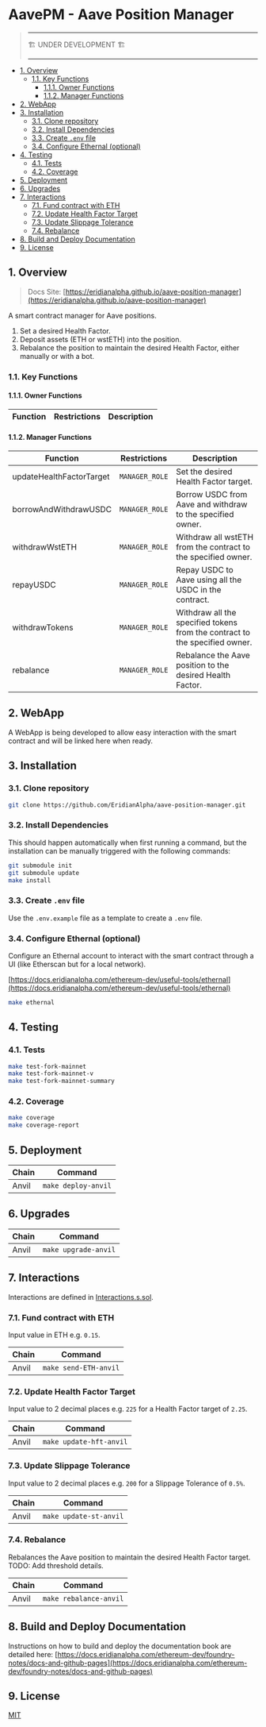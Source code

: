 # AavePM - Aave Position Manager

> ---
>
> 🏗️ UNDER DEVELOPMENT 🏗️
>
> ---

- [1. Overview](#1-overview)
  - [1.1. Key Functions](#11-key-functions)
    - [1.1.1. Owner Functions](#111-owner-functions)
    - [1.1.2. Manager Functions](#112-manager-functions)
- [2. WebApp](#2-webapp)
- [3. Installation](#3-installation)
  - [3.1. Clone repository](#31-clone-repository)
  - [3.2. Install Dependencies](#32-install-dependencies)
  - [3.3. Create `.env` file](#33-create-env-file)
  - [3.4. Configure Ethernal (optional)](#34-configure-ethernal-optional)
- [4. Testing](#4-testing)
  - [4.1. Tests](#41-tests)
  - [4.2. Coverage](#42-coverage)
- [5. Deployment](#5-deployment)
- [6. Upgrades](#6-upgrades)
- [7. Interactions](#7-interactions)
  - [7.1. Fund contract with ETH](#71-fund-contract-with-eth)
  - [7.2. Update Health Factor Target](#72-update-health-factor-target)
  - [7.3. Update Slippage Tolerance](#73-update-slippage-tolerance)
  - [7.4. Rebalance](#74-rebalance)
- [8. Build and Deploy Documentation](#8-build-and-deploy-documentation)
- [9. License](#9-license)

## 1. Overview

> Docs Site: [https://eridianalpha.github.io/aave-position-manager](https://eridianalpha.github.io/aave-position-manager)

A smart contract manager for Aave positions.

1. Set a desired Health Factor.
2. Deposit assets (ETH or wstETH) into the position.
3. Rebalance the position to maintain the desired Health Factor, either manually or with a bot.

### 1.1. Key Functions

#### 1.1.1. Owner Functions

| Function | Restrictions | Description |
| -------- | ------------ | ----------- |

#### 1.1.2. Manager Functions

| Function                 | Restrictions   | Description                                                                 |
| ------------------------ | -------------- | --------------------------------------------------------------------------- |
| updateHealthFactorTarget | `MANAGER_ROLE` | Set the desired Health Factor target.                                       |
| borrowAndWithdrawUSDC    | `MANAGER_ROLE` | Borrow USDC from Aave and withdraw to the specified owner.                  |
| withdrawWstETH           | `MANAGER_ROLE` | Withdraw all wstETH from the contract to the specified owner.               |
| repayUSDC                | `MANAGER_ROLE` | Repay USDC to Aave using all the USDC in the contract.                      |
| withdrawTokens           | `MANAGER_ROLE` | Withdraw all the specified tokens from the contract to the specified owner. |
| rebalance                | `MANAGER_ROLE` | Rebalance the Aave position to the desired Health Factor.                   |

## 2. WebApp

A WebApp is being developed to allow easy interaction with the smart contract and will be linked here when ready.

## 3. Installation

### 3.1. Clone repository

```bash
git clone https://github.com/EridianAlpha/aave-position-manager.git
```

### 3.2. Install Dependencies

This should happen automatically when first running a command, but the installation can be manually triggered with the following commands:

```bash
git submodule init
git submodule update
make install
```

### 3.3. Create `.env` file

Use the `.env.example` file as a template to create a `.env` file.

### 3.4. Configure Ethernal (optional)

Configure an Ethernal account to interact with the smart contract through a UI (like Etherscan but for a local network).

[https://docs.eridianalpha.com/ethereum-dev/useful-tools/ethernal](https://docs.eridianalpha.com/ethereum-dev/useful-tools/ethernal)

```bash
make ethernal
```

## 4. Testing

### 4.1. Tests

```bash
make test-fork-mainnet
make test-fork-mainnet-v
make test-fork-mainnet-summary
```

### 4.2. Coverage

```bash
make coverage
make coverage-report
```

## 5. Deployment

| Chain | Command             |
| ----- | ------------------- |
| Anvil | `make deploy-anvil` |

## 6. Upgrades

| Chain | Command              |
| ----- | -------------------- |
| Anvil | `make upgrade-anvil` |

## 7. Interactions

Interactions are defined in [Interactions.s.sol](./script/Interactions.s.sol).

### 7.1. Fund contract with ETH

Input value in ETH e.g. `0.15`.

| Chain | Command               |
| ----- | --------------------- |
| Anvil | `make send-ETH-anvil` |

### 7.2. Update Health Factor Target

Input value to 2 decimal places e.g. `225` for a Health Factor target of `2.25`.

| Chain | Command                 |
| ----- | ----------------------- |
| Anvil | `make update-hft-anvil` |

### 7.3. Update Slippage Tolerance

Input value to 2 decimal places e.g. `200` for a Slippage Tolerance of `0.5%`.

| Chain | Command                |
| ----- | ---------------------- |
| Anvil | `make update-st-anvil` |

### 7.4. Rebalance

Rebalances the Aave position to maintain the desired Health Factor target.
TODO: Add threshold details.

| Chain | Command                |
| ----- | ---------------------- |
| Anvil | `make rebalance-anvil` |

## 8. Build and Deploy Documentation

Instructions on how to build and deploy the documentation book are detailed here: [https://docs.eridianalpha.com/ethereum-dev/foundry-notes/docs-and-github-pages](https://docs.eridianalpha.com/ethereum-dev/foundry-notes/docs-and-github-pages)

## 9. License

[MIT](https://choosealicense.com/licenses/mit/)
